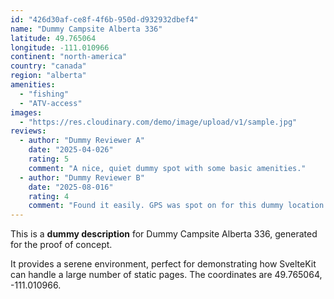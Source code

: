 ```yaml
---
id: "426d30af-ce8f-4f6b-950d-d932932dbef4"
name: "Dummy Campsite Alberta 336"
latitude: 49.765064
longitude: -111.010966
continent: "north-america"
country: "canada"
region: "alberta"
amenities:
  - "fishing"
  - "ATV-access"
images:
  - "https://res.cloudinary.com/demo/image/upload/v1/sample.jpg"
reviews:
  - author: "Dummy Reviewer A"
    date: "2025-04-026"
    rating: 5
    comment: "A nice, quiet dummy spot with some basic amenities."
  - author: "Dummy Reviewer B"
    date: "2025-08-016"
    rating: 4
    comment: "Found it easily. GPS was spot on for this dummy location."
---
```


This is a **dummy description** for Dummy Campsite Alberta 336, generated for the proof of concept.

It provides a serene environment, perfect for demonstrating how SvelteKit can handle a large number of static pages. The coordinates are 49.765064, -111.010966.
